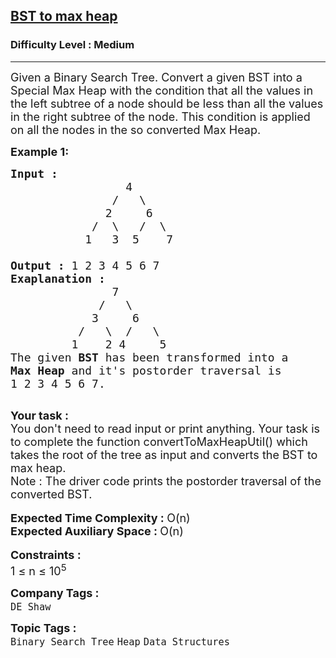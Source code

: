 <h2><a href="https://www.geeksforgeeks.org/problems/bst-to-max-heap/1">BST to max heap</a></h2><h3>Difficulty Level : Medium</h3><hr><div class="problems_problem_content__Xm_eO"><p><span style="font-size:18px">Given a&nbsp;Binary Search Tree. Convert a given BST into a Special Max Heap with the condition that all the values in the left subtree of a node should be less than all the values in the right subtree of the node. This condition is applied on all the nodes in the so converted Max Heap.</span></p>

<p><span style="font-size:18px"><strong>Example 1:</strong></span></p>

<pre><span style="font-size:18px"><strong>Input :</strong>
                 4
               /   \
              2     6
            /  \   /  \
           1   3  5    7  

<strong>Output :</strong> 1 2 3 4 5 6 7 
<strong>Exaplanation :</strong>
               7
             /   \
            3     6
          /   \  /   \
         1    2 4     5
The given <strong>BST</strong> has been transformed into a
<strong>Max Heap </strong>and it's postorder traversal is
1 2 3 4 5 6 7.</span>

</pre>

<div><span style="font-size:18px"><strong>Your task :</strong></span></div>

<div><span style="font-size:18px">You don't need to read input or print anything. Your task is to complete the function convertToMaxHeapUtil() which takes the root of the tree as input and converts the BST to max heap. </span></div>

<div><span style="font-size:18px">Note : The driver code prints the postorder traversal of the converted BST.</span></div>

<div>&nbsp;</div>

<div><span style="font-size:18px"><strong>Expected Time Complexity : </strong>O(n)</span></div>

<div><span style="font-size:18px"><strong>Expected Auxiliary Space : </strong>O(n)</span></div>

<div>&nbsp;</div>

<div><span style="font-size:18px"><strong>Constraints :</strong></span></div>

<div><span style="font-size:18px">1 ≤ n ≤ 10<sup>5</sup></span></div>
</div><p><span style=font-size:18px><strong>Company Tags : </strong><br><code>DE Shaw</code>&nbsp;<br><p><span style=font-size:18px><strong>Topic Tags : </strong><br><code>Binary Search Tree</code>&nbsp;<code>Heap</code>&nbsp;<code>Data Structures</code>&nbsp;